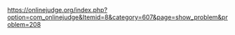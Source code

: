 https://onlinejudge.org/index.php?option=com_onlinejudge&Itemid=8&category=607&page=show_problem&problem=208
